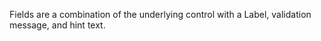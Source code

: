 Fields are a combination of the underlying control with a Label, validation message, and hint text.
